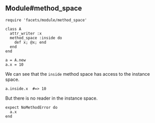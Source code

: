 ## Module#method_space

    require 'facets/module/method_space'

    class A
      attr_writer :x
      method_space :inside do
        def x; @x; end
      end
    end

    a = A.new
    a.x = 10

We can see that the `inside` method space has access to the instance space.

    a.inside.x  #=> 10

But there is no reader in the instance space.

    expect NoMethodError do
      a.x
    end

